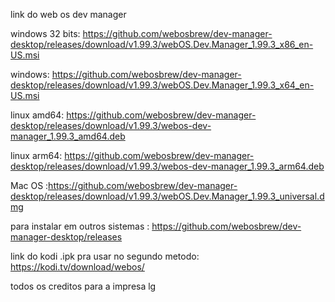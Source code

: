 link do web os dev manager 

windows 32 bits: https://github.com/webosbrew/dev-manager-desktop/releases/download/v1.99.3/webOS.Dev.Manager_1.99.3_x86_en-US.msi

windows: https://github.com/webosbrew/dev-manager-desktop/releases/download/v1.99.3/webOS.Dev.Manager_1.99.3_x64_en-US.msi

linux amd64: https://github.com/webosbrew/dev-manager-desktop/releases/download/v1.99.3/webos-dev-manager_1.99.3_amd64.deb

linux arm64: https://github.com/webosbrew/dev-manager-desktop/releases/download/v1.99.3/webos-dev-manager_1.99.3_arm64.deb

Mac OS :https://github.com/webosbrew/dev-manager-desktop/releases/download/v1.99.3/webOS.Dev.Manager_1.99.3_universal.dmg

para instalar em outros sistemas : https://github.com/webosbrew/dev-manager-desktop/releases

link do kodi .ipk pra usar no segundo metodo: https://kodi.tv/download/webos/

todos os creditos para a impresa lg 
